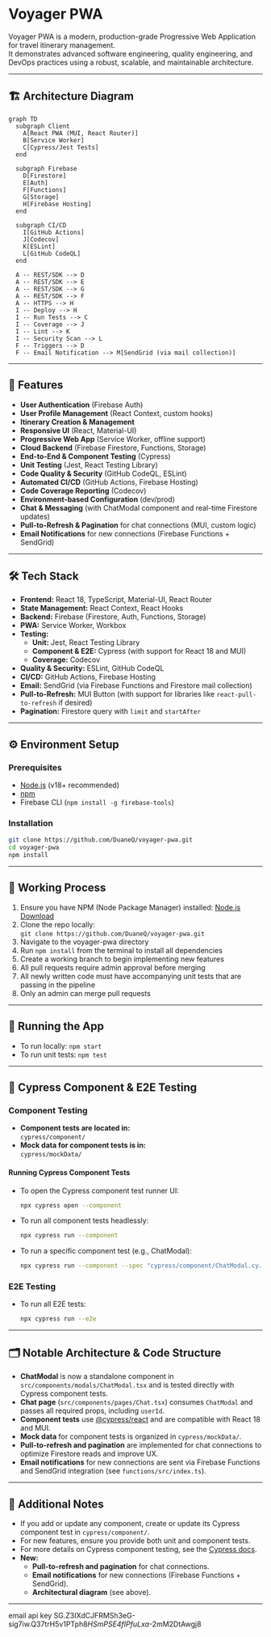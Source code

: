# Voyager PWA

Voyager PWA is a modern, production-grade Progressive Web Application for travel itinerary management.  
It demonstrates advanced software engineering, quality engineering, and DevOps practices using a robust, scalable, and maintainable architecture.

---

## 🏗️ Architecture Diagram

```mermaid
graph TD
  subgraph Client
    A[React PWA (MUI, React Router)]
    B[Service Worker]
    C[Cypress/Jest Tests]
  end

  subgraph Firebase
    D[Firestore]
    E[Auth]
    F[Functions]
    G[Storage]
    H[Firebase Hosting]
  end

  subgraph CI/CD
    I[GitHub Actions]
    J[Codecov]
    K[ESLint]
    L[GitHub CodeQL]
  end

  A -- REST/SDK --> D
  A -- REST/SDK --> E
  A -- REST/SDK --> G
  A -- REST/SDK --> F
  A -- HTTPS --> H
  I -- Deploy --> H
  I -- Run Tests --> C
  I -- Coverage --> J
  I -- Lint --> K
  I -- Security Scan --> L
  F -- Triggers --> D
  F -- Email Notification --> M[SendGrid (via mail collection)]
```

---

## 🚀 Features

- **User Authentication** (Firebase Auth)
- **User Profile Management** (React Context, custom hooks)
- **Itinerary Creation & Management**
- **Responsive UI** (React, Material-UI)
- **Progressive Web App** (Service Worker, offline support)
- **Cloud Backend** (Firebase Firestore, Functions, Storage)
- **End-to-End & Component Testing** (Cypress)
- **Unit Testing** (Jest, React Testing Library)
- **Code Quality & Security** (GitHub CodeQL, ESLint)
- **Automated CI/CD** (GitHub Actions, Firebase Hosting)
- **Code Coverage Reporting** (Codecov)
- **Environment-based Configuration** (dev/prod)
- **Chat & Messaging** (with ChatModal component and real-time Firestore updates)
- **Pull-to-Refresh & Pagination** for chat connections (MUI, custom logic)
- **Email Notifications** for new connections (Firebase Functions + SendGrid)

---

## 🛠️ Tech Stack

- **Frontend:** React 18, TypeScript, Material-UI, React Router
- **State Management:** React Context, React Hooks
- **Backend:** Firebase (Firestore, Auth, Functions, Storage)
- **PWA:** Service Worker, Workbox
- **Testing:**
  - **Unit:** Jest, React Testing Library
  - **Component & E2E:** Cypress (with support for React 18 and MUI)
  - **Coverage:** Codecov
- **Quality & Security:** ESLint, GitHub CodeQL
- **CI/CD:** GitHub Actions, Firebase Hosting
- **Email:** SendGrid (via Firebase Functions and Firestore mail collection)
- **Pull-to-Refresh:** MUI Button (with support for libraries like `react-pull-to-refresh` if desired)
- **Pagination:** Firestore query with `limit` and `startAfter`

---

## ⚙️ Environment Setup

### Prerequisites

- [Node.js](https://nodejs.org/en/download/) (v18+ recommended)
- [npm](https://www.npmjs.com/)
- Firebase CLI (`npm install -g firebase-tools`)

### Installation

```bash
git clone https://github.com/DuaneQ/voyager-pwa.git
cd voyager-pwa
npm install
```

---

## 🏁 Working Process

1. Ensure you have NPM (Node Package Manager) installed: [Node.js Download](https://nodejs.org/en/download/)
2. Clone the repo locally:  
   `git clone https://github.com/DuaneQ/voyager-pwa.git`
3. Navigate to the voyager-pwa directory
4. Run `npm install` from the terminal to install all dependencies
5. Create a working branch to begin implementing new features
6. All pull requests require admin approval before merging
7. All newly written code must have accompanying unit tests that are passing in the pipeline
8. Only an admin can merge pull requests

---

## 🚀 Running the App

- To run locally: `npm start`
- To run unit tests: `npm test`

---

## 🧪 Cypress Component & E2E Testing

### Component Testing

- **Component tests are located in:**  
  `cypress/component/`
- **Mock data for component tests is in:**  
  `cypress/mockData/`

#### Running Cypress Component Tests

- To open the Cypress component test runner UI:
  ```bash
  npx cypress open --component
  ```
- To run all component tests headlessly:
  ```bash
  npx cypress run --component
  ```
- To run a specific component test (e.g., ChatModal):
  ```bash
  npx cypress run --component --spec "cypress/component/ChatModal.cy.tsx"
  ```

### E2E Testing

- To run all E2E tests:
  ```bash
  npx cypress run --e2e
  ```

---

## 🗂️ Notable Architecture & Code Structure

- **ChatModal** is now a standalone component in `src/components/modals/ChatModal.tsx` and is tested directly with Cypress component tests.
- **Chat page** (`src/components/pages/Chat.tsx`) consumes `ChatModal` and passes all required props, including `userId`.
- **Component tests** use [@cypress/react](https://docs.cypress.io/guides/component-testing/introduction) and are compatible with React 18 and MUI.
- **Mock data** for component tests is organized in `cypress/mockData/`.
- **Pull-to-refresh and pagination** are implemented for chat connections to optimize Firestore reads and improve UX.
- **Email notifications** for new connections are sent via Firebase Functions and SendGrid integration (see `functions/src/index.ts`).

---

## 📝 Additional Notes

- If you add or update any component, create or update its Cypress component test in `cypress/component/`.
- For new features, ensure you provide both unit and component tests.
- For more details on Cypress component testing, see the [Cypress docs](https://docs.cypress.io/guides/component-testing/introduction).
- **New:**
  - **Pull-to-refresh and pagination** for chat connections.
  - **Email notifications** for new connections (Firebase Functions + SendGrid).
  - **Architectural diagram** (see above).

---

email api key
SG.Z3IXdCJFRMSh3eG-sig7iw.Q37trH5v1PTph8*HSmPSE4fIPfuLxa*-2mM2DtAwgj8
